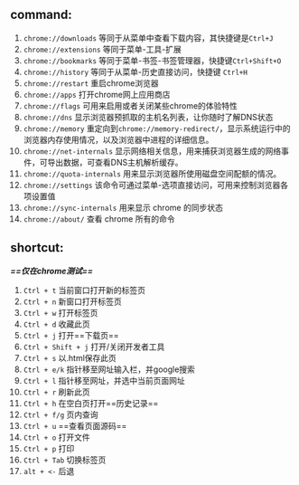 ## command:
1. `chrome://downloads` 等同于从菜单中查看下载内容，其快捷键是`Ctrl+J`
2. `chrome://extensions` 等同于菜单-工具-扩展
4. `chrome://bookmarks` 等同于菜单-书签-书签管理器，快捷键`Ctrl+Shift+O`
5. `chrome://history` 等同于从菜单-历史直接访问，快捷键 `Ctrl+H`
6. `chrome://restart` 重启chrome浏览器
7. `chrome://apps` 打开chrome网上应用商店
8. `chrome://flags` 可用来启用或者关闭某些chrome的体验特性
9. `chrome://dns` 显示浏览器预抓取的主机名列表，让你随时了解DNS状态
10. `chrome://memory` 重定向到`chrome://memory-redirect/`，显示系统运行中的浏览器内存使用情况，以及浏览器中进程的详细信息。
11. `chrome://net-internals` 显示网络相关信息，用来捕获浏览器生成的网络事件，可导出数据，可查看DNS主机解析缓存。
12. `chrome://quota-internals` 用来显示浏览器所使用磁盘空间配额的情况。
14. `chrome://settings` 该命令可通过菜单-选项直接访问，可用来控制浏览器各项设置值
15. `chrome://sync-internals` 用来显示 chrome 的同步状态
16. `chrome://about/` 查看 chrome 所有的命令

## shortcut:
***==仅在chrome测试==***
1. `Ctrl + t` 当前窗口打开新的标签页  
2. `Ctrl + n` 新窗口打开标签页  
2. `Ctrl + w` 打开标签页  
3. `Ctrl + d` 收藏此页  
4. `Ctrl + j` 打开==下载页==  
5. `Ctrl + Shift + j` 打开/关闭开发者工具  
6. `Ctrl + s` 以.html保存此页  
7. `Ctrl + e/k` 指针移至网址输入栏，并google搜索  
8. `Ctrl + l` 指针移至网址，并选中当前页面网址  
8. `Ctrl + r` 刷新此页
9. `Ctrl + h` 在空白页打开==历史记录==  
10. `Ctrl + f/g` 页内查询  
11. `Ctrl + u` ==查看页面源码==  
12. `Ctrl + o` 打开文件  
13. `Ctrl + p` 打印  
12. `Ctrl + Tab` 切换标签页
13. `alt + <-` 后退  

